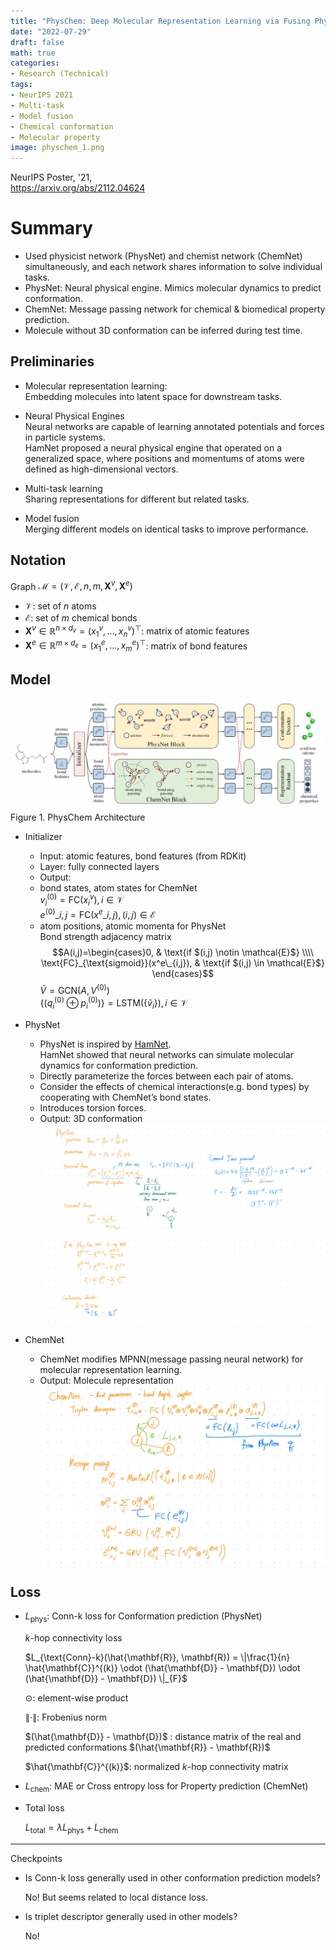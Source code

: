```yaml
---
title: "PhysChem: Deep Molecular Representation Learning via Fusing Physical and Chemical Information"
date: "2022-07-29"
draft: false
math: true
categories:
- Research (Technical)
tags:
- NeurIPS 2021
- Multi-task
- Model fusion
- Chemical conformation
- Molecular property
image: physchem_1.png
---
```

NeurIPS Poster, '21,  
<https://arxiv.org/abs/2112.04624>

# Summary
- Used physicist network (PhysNet) and chemist network (ChemNet) simultaneously, and each network shares information to solve individual tasks.
- PhysNet: Neural physical engine. Mimics molecular dynamics to predict conformation.
- ChemNet: Message passing network for chemical & biomedical property prediction.
- Molecule without 3D conformation can be inferred during test time.

## Preliminaries
- Molecular representation learning:  
    Embedding molecules into latent space for downstream tasks.
    
- Neural Physical Engines  
    Neural networks are capable of learning annotated potentials and forces in particle systems.  
    HamNet proposed a neural physical engine that operated on a generalized space, where positions and momentums of atoms were defined as high-dimensional vectors.
    
- Multi-task learning  
    Sharing representations for different but related tasks.
    
- Model fusion  
    Merging different models on identical tasks to improve performance.

## Notation
Graph $\mathcal{M} = (\mathcal{V}, \mathcal{E}, n, m, \mathbf{X}^v, \mathbf{X}^e)$  
- $\mathcal{V}$: set of $n$ atoms  
- $\mathcal{E}$: set of $m$ chemical bonds  
- $\mathbf{X}^v \in \mathbb{R}^{n \times d_v} = (x^v_1, ..., x^v_n)^\top$: matrix of atomic features  
- $\mathbf{X}^e \in \mathbb{R}^{m \times d_e} = (x^e_1, ..., x^e_m)^\top$: matrix of bond features

## Model
![Image 1](physchem_1.png)
Figure 1. PhysChem Architecture

- Initializer
    - Input: atomic features, bond features (from RDKit)
    - Layer: fully connected layers
    - Output:
    - bond states, atom states for ChemNet  
        $v^{(0)}_i = \text{FC}(x^v_i), i\in \mathcal{V}$  
        $e^{(0)}\_{i,j} = \text{FC}(x^e\_{i,j}), (i, j)\in \mathcal{E}$
    - atom positions, atomic momenta for PhysNet  
        Bond strength adjacency matrix  
        $$A(i,j)=\begin{cases}0, & \text{if $(i,j) \notin \mathcal{E}$} \\\\ \text{FC}_{\text{sigmoid}}(x^e\_{i,j}), & \text{if $(i,j) \in \mathcal{E}$} \end{cases}$$
        $\tilde{V} = \text{GCN}(A, V^{(0)})$  
        $\{ (q^{(0)}_i \oplus p^{(0)}_i)\}  = \text{LSTM}(\{\tilde{v}_i\}), i \in \mathcal{V}$

- PhysNet
    - PhysNet is inspired by [HamNet](https://openreview.net/forum?id=q-cnWaaoUTH).  
    HamNet showed that neural networks can simulate molecular dynamics for conformation prediction.  
    - Directly parameterize the forces between each pair of atoms.  
    - Consider the effects of chemical interactions(e.g. bond types) by cooperating with ChemNet’s bond states.  
    - Introduces torsion forces.  
    - Output: 3D conformation
    ![Image 1](physnet.jpeg)
- ChemNet
    - ChemNet modifies MPNN(message passing neural network) for molecular representation learning.  
    - Output: Molecule representation
    ![Image 1](chemnet.jpeg)

## Loss
- $L_{\text{phys}}$: Conn-k loss for Conformation prediction (PhysNet)
    
    $k$-hop connectivity loss
    
    $L_{\text{Conn}-k}(\hat{\mathbf{R}}, \mathbf{R}) = \|\frac{1}{n} \hat{\mathbf{C}}^{(k)} \odot (\hat{\mathbf{D}} - \mathbf{D}) \odot (\hat{\mathbf{D}} - \mathbf{D}) \|_{F}$
    
    $\odot$: element-wise product
    
    $\| \cdot \|$: Frobenius norm
    
    $(\hat{\mathbf{D}} - \mathbf{D})$ : distance matrix of the real and predicted conformations $(\hat{\mathbf{R}} - \mathbf{R})$ 
    
    $\hat{\mathbf{C}}^{(k)}$: normalized $k$-hop connectivity matrix
    
- $L_{\text{chem}}$: MAE or Cross entropy loss for Property prediction (ChemNet)
- Total loss
    
    $L_{\text{total}} = \lambda L_{\text{phys}} + L_{\text{chem}}$

---
Checkpoints

- Is Conn-k loss generally used in other conformation prediction models?
    
    No! But seems related to local distance loss.
    
- Is triplet descriptor generally used in other models?
    
    No!
